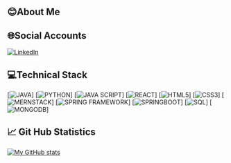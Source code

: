 ## 😊About Me
## 🌐Social Accounts
[![LinkedIn](https://img.shields.io/badge/LinkedIN-lightblue.svg)](https://www.linkedin.com/in/srimallikaardhala)
## 💻Technical Stack
[![JAVA](https://img.shields.io/badge/java-red.svg)]
[![PYTHON](https://img.shields.io/badge/python-yellow.svg)]
[![JAVA SCRIPT](https://img.shields.io/badge/javascript-blue.svg)]
[![REACT](https://img.shields.io/badge/react-green.svg)]
[![HTML5](https://img.shields.io/badge/html-lightblue.svg)]
[![CSS3](https://img.shields.io/badge/css-pink.svg)]
[![MERNSTACK](https://img.shields.io/badge/mernstack-yellow.svg)]
[![SPRING FRAMEWORK](https://img.shields.io/badge/spring-framework-green.svg)]
[![SPRINGBOOT](https://img.shields.io/badge/springboot-lightblue.svg)]
[![SQL](https://img.shields.io/badge/sql-red.svg)]
[![MONGODB](https://img.shields.io/badge/mongodb-darkblue.svg)]
## 📈 Git Hub Statistics 
[![My GitHub stats](https://github-readme-stats.vercel.app/api?username=SriMallikaArdhala&theme=dark&show_icons=true)]()



<!--
**SriMallikaArdhala/SriMallikaArdhala** is a ✨ _special_ ✨ repository because its `README.md` (this file) appears on your GitHub profile.

Here are some ideas to get you started:

- 🔭 I’m currently working on ...
- 🌱 I’m currently learning ...
- 👯 I’m looking to collaborate on ...
- 🤔 I’m looking for help with ...
- 💬 Ask me about ...
- 📫 How to reach me: ...
- 😄 Pronouns: ...
- ⚡ Fun fact: ...
-->

